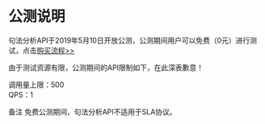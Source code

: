 # 公测说明

句法分析API于2019年5月10日开放公测，公测期间用户可以免费（0元）进行测试，点击[购买流程>>](../Pricing/Purchase-Process.md)

由于测试资源有限，公测期间的API限制如下，在此深表歉意！

调用量上限：500    
QPS：1

备注
免费公测期间，句法分析API不适用于SLA协议。


